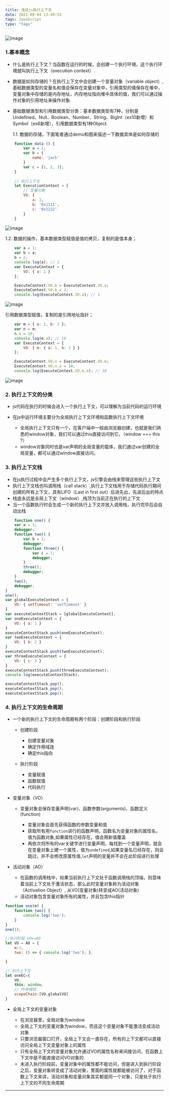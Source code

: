 ```yaml
---
title: 浅谈js执行上下文
date: 2022-08-04 13:49:53
tags: JavaScript
type: "tags"
---
```



<!-- ![image.png](https://img-blog.csdnimg.cn/img_convert/5d7c4001802443918289eb360d258ba8.png) -->
<!-- {% asset_img 1.png %} -->
![image](../images/context_1.png)

### 1.基本概念
- 什么是执行上下文？当函数在运行的时候，会创建一个执行环境，这个执行环境就叫执行上下文（execution context）.
- 数据是如何存储的？在执行上下文中会创建一个变量对象（variable object）,基础数据类型的变量名和值会保存在变量对象中，引用类型的值保存在堆中，变量对象中存储的是内存地址，内存地址指向堆中具体的值，我们可以通过操作对象的引用地址来操作对象.
- 基础数据类型和引用数据类型分类：基本数据类型有7种，分别是Undefined、Null、Boolean、Number、String、BigInt（es10新增）和Symbol（es6新增），引用数据类型有1种Object.

    1.1. 数据的存储，下面笔者通过demo和图来描述一下数据具体是如何存储的
    

```js
    function data () {
        var a = 1;
        var b = {
            name: 'jack'
        }
        var c = [1, 2, 3];
    }
    
    // 执行上下文
    let ExecutionContext = {
        // 变量对象
        VO: {
            a: 1,
            b: '0x1111',
            c: '0x2222'
        }
    }
```


<!-- ![image.png](https://img-blog.csdnimg.cn/img_convert/a56c388caf08912d39cb9ff741d4d616.png) -->
<!-- {% asset_img 2.jpg %} -->
![image](../images/context_2.jpg)


  1.2. 数据的操作，基本数据类型赋值是值的拷贝，复制的是值本身；
  
```js
    var a = 1;
    var b = a;
    b = 2;
    console.log(a); // 1
    var ExecuteContext = {
        VO: { a: 1 }
    };

    ExecuteContext.VO.b = ExecuteContext.VO.a;
    ExecuteContext.VO.b = 2;
    console.log(ExecuteContext.VO.a); // 1
```

<!-- ![image.png](https://img-blog.csdnimg.cn/img_convert/6c62bf85fd84246c2c2b1f09682be20e.png) -->
<!-- {% asset_img 3.jpg %} -->
![image](../images/context_3.jpg)

引用数据类型赋值，复制的是引用地址指针；

```js
    var m = { a: 1, b: 2 };
    var n = m;
    n.a = 10;
    console.log(m.a); // 10
    var ExecuteContext = {
        VO: { m: { a: 1, b: 2 } }
    };

    ExecuteContext.VO.n = ExecuteContext.VO.m;
    ExecuteContext.VO.n.a = 10;
    console.log(ExecuteContext.VO.m.a); // 10
```

<!-- ![image.png](https://img-blog.csdnimg.cn/img_convert/d7e517438bddcdbe0836d53537f1a1f2.png) -->
<!-- {% asset_img 4.jpg %} -->
![image](../images/context_4.jpg)

### 2. 执行上下文的分类
- js代码在执行的时候会进入一个执行上下文，可以理解为当前代码的运行环境
- 在js中运行环境主要分为全局执行上下文环境和函数执行上下文环境
    
    - 全局执行上下文只有一个，在客户端中一般由浏览器创建，也就是我们熟悉的window对象，我们可以通过this直接访问到它。（window === this ?）
    - window对象同时也是var声明的全局变量的载体，我们通过var创建的全局变量，都可以通过window直接访问。
   
### 3. 执行上下文栈
- 在js执行过程中会产生多个执行上下文，js引擎会由栈来管理这些执行上下文
- 执行上下文栈也叫调用栈（call stack）,执行上下文栈用于存储代码执行期间创建的所有上下文，具有LIFO（Last in first out）后进先出，先进后出的特点
- 栈底永远是全局上下文（window）,栈顶为当前正在执行的上下文
- 当一个函数执行时会生成一个新的执行上下文并放入调用栈，执行完毕后会自动出栈


```js
    function one() {
    var a = 1;
    debugger;
    function two() {
        var b = 1;
        debugger;
        function three() {
            var c = 1;
            debugger;
        }
        three();
        debugger;
    }
    two();
    debugger;
}
one();
var globalExecuteContext = {
    VO: { setTimeout: 'setTimeout' }
}
var executeContextStack = [globalExecuteContext];
var oneExecuteContext = {
    VO: { a: 1 }
}
executeContextStack.push(oneExecuteContext);
var twoExecuteContext = {
    VO: { b: 2 }
}
executeContextStack.push(twoExecuteContext);
var threeExecuteContext = {
    VO: { c: 3 }
}
executeContextStack.push(threeExecuteContext);
console.log(executeContextStack);

executeContextStack.pop();
executeContextStack.pop();
executeContextStack.pop();
```

### 4. 执行上下文的生命周期
- 一个新的执行上下文的生命周期有两个阶段：创建阶段和执行阶段

    - 创建阶段
     
         - 创建变量对象
         - 确定作用域连
         - 确定this指向
    - 执行阶段
    
        - 变量赋值
        - 函数赋值
        - 代码执行
- 变量对象（VO）

    - 变量对象会保存变量声明(var)、函数参数(arguments)、函数定义(function)
    
        - 变量对象会首先获得函数的参数变量和值
        - 获取所有用`function`进行的函数声明，函数名为变量对象的属性名，值为函数对象,如果属性已经存在，值会用新值覆盖
        - 再依次将所有的var关键字进行变量声明，每找到一个变量声明，就会在变量对象上建一个属性，值为`undefined`,如果变量名已经存在，则会跳过，并不会修改原属性值,`let`声明的变量并不会在此阶段进行处理
        
- 活动对象（AO）

    - 在函数的调用栈中，如果当前执行上下文处于函数调用栈的顶端，则意味着当前上下文处于激活状态，那么此时变量对象称为活动对象（Activation Object）, 从VO(变量对象)转变成AO(活动对象)
    - 活动对象包含变量对象所有的属性，并且包含this指针
    
    
```js
function one(m) {
    function two() {
        console.log('two');
    }
}
one(1);

//执行阶段 VO=>AO
let VO = AO = {
    m:1,
    two: () => { console.log('two'); },

}

// 执行上下文
let oneEC={
    VO,
    this: window,
    // 作用域链
    scopeChain:[VO,globalVO] 
}
```
 

- 全局上下文的变量对象

    - 在浏览器里，全局对象为window
    - 全局上下文的变量对象为window，而且这个变量对象不能激活变成活动对象
    - 只要浏览器窗口打开，全局上下文会一直存在，所有的上下文都可以直接访问全局上下文变量对象上的属性
    - 只有全局上下文的变量对象允许通过VO的属性名称来间接访问，在函数上下文中是不能直接访问VO对象的
    - 未进入执行阶段前，变量对象中的属性都不能访问，但是进入到执行阶段之后，变量对象转变成了活动对象，里面的属性就都能被访问了，对于函数上下文来讲，活动对象和变量对象其实都是同一个对象，只是处于执行上下文的不同生命周期
----